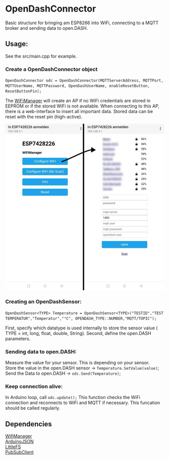 # OpenDashConnector

Basic structure for bringing am ESP8266 into WiFi, connecting to a MQTT broker and sending data to open.DASH.

## Usage:
See the src/main.cpp for example.  

### Create a OpenDashConnector object

`OpenDashConnector odc = OpenDashConnector(MQTTServerAddress, MQTTPort, MQTTUserName, MQTTPassword, OpenDashUserName, enableResetButton, ResetButtonPin);`

The [WiFiManager](https://github.com/tzapu/WiFiManager) will create an AP if no WiFi credentials are stored in EEPROM or if the stored WiFi is not available. When connecting to this AP, there is a web-interface to insert all important data.
Stored data can be reset with the reset pin (high-active).

![WifiManager](https://github.com/FlorianJa/OpenDashConnector/blob/master/WiFiManager.png)


### Creating an OpenDashSensor:
`OpenDashSensor<TYPE> Temperature = OpenDashSensor<TYPE>("TESTID","TEST TEMPERATUR","Temperatur","°C", OPENDASH_TYPE::NUMBER,"MQTT/TOPIC");`

First, specify which datatype is used internally to store the sensor value ( TYPE = int, long, float, double, String). Second, define the open.DASH parameters.

### Sending data to open.DASH:
Measure the value for your sensor. This is depending on your sensor.  
Store the value in the open.DASH sensor -> `Temperature.SetValue(value)`;  
Send the Data to open.DASH -> `odc.Send(Temperature)`;  

### Keep connection alive:
In Arduino loop, call `odc.update();` This function checks the WiFi connection and reconnects to WiFi and MQTT if necessary. This funcation should be called regularly.


## Dependencies
[WifiManager](https://github.com/tzapu/WiFiManager)  
[ArduinoJSON](https://github.com/bblanchon/ArduinoJson)  
[LittleFS](https://github.com/esp8266/Arduino/tree/master/libraries/LittleFS)  
[PubSubClient](https://github.com/knolleary/pubsubclient)
